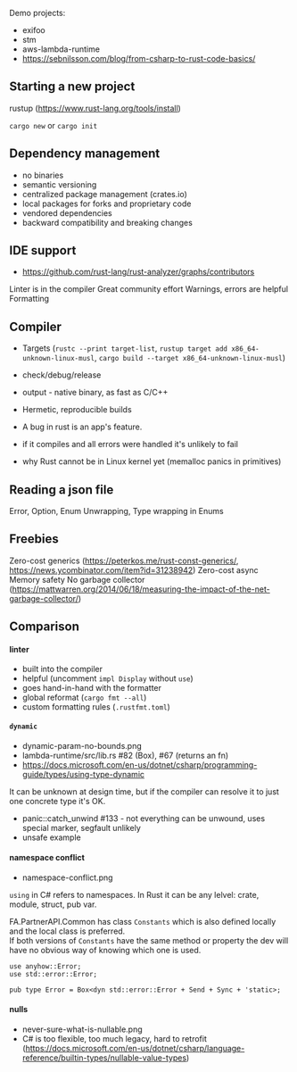 
Demo projects:

* exifoo
* stm
* aws-lambda-runtime
* https://sebnilsson.com/blog/from-csharp-to-rust-code-basics/


## Starting a new project

rustup (https://www.rust-lang.org/tools/install)

`cargo new` or `cargo init`


## Dependency management

* no binaries
* semantic versioning
* centralized package management (crates.io)
* local packages for forks and proprietary code
* vendored dependencies
* backward compatibility and breaking changes

## IDE support

* https://github.com/rust-lang/rust-analyzer/graphs/contributors

Linter is in the compiler
Great community effort
Warnings, errors are helpful
Formatting


## Compiler

 * Targets (`rustc --print target-list`, `rustup target add x86_64-unknown-linux-musl`, `cargo build --target x86_64-unknown-linux-musl`)
 * check/debug/release
 * output - native binary, as fast as C/C++

* Hermetic, reproducible builds
* A bug in rust is an app's feature.
* if it compiles and all errors were handled it's unlikely to fail
* why Rust cannot be in Linux kernel yet (memalloc panics in primitives)


## Reading a json file

Error, Option, Enum
Unwrapping, Type wrapping in Enums


## Freebies

Zero-cost generics (https://peterkos.me/rust-const-generics/, https://news.ycombinator.com/item?id=31238942)
Zero-cost async
Memory safety
No garbage collector (https://mattwarren.org/2014/06/18/measuring-the-impact-of-the-net-garbage-collector/)


## Comparison

#### linter

* built into the compiler
* helpful (uncomment `impl Display` without `use`)
* goes hand-in-hand with the formatter
* global reformat (`cargo fmt --all`)
* custom formatting rules (`.rustfmt.toml`)

#### `dynamic`

* dynamic-param-no-bounds.png
* lambda-runtime/src/lib.rs #82 (Box<dyn>), #67 (returns an fn)
* https://docs.microsoft.com/en-us/dotnet/csharp/programming-guide/types/using-type-dynamic

It can be unknown at design time, but if the compiler can resolve it to just one concrete type it's OK.

* panic::catch_unwind #133 - not everything can be unwound, uses special marker, segfault unlikely
* unsafe example

#### namespace conflict

* namespace-conflict.png

`using` in C# refers to namespaces. In Rust it can be any lelvel: crate, module, struct, pub var.

FA.PartnerAPI.Common has class `Constants` which is also defined locally and the local class is preferred.  
If both versions of `Constants` have the same method or property the dev will have no obvious way of knowing which one is used.

```
use anyhow::Error;
use std::error::Error;

pub type Error = Box<dyn std::error::Error + Send + Sync + 'static>;
```

#### nulls

* never-sure-what-is-nullable.png
* C# is too flexible, too much legacy, hard to retrofit (https://docs.microsoft.com/en-us/dotnet/csharp/language-reference/builtin-types/nullable-value-types)